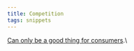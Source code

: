 ```yaml
---
title: Competition
tags: snippets
---
```


[Can only be a good thing for consumers](http://daringfireball.net/2007/09/amazon_mp3_downloader 'Daring Fireball: The Amazon MP3 Store and Amazon MP3 Downloader').\
